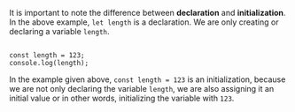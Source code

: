 It is important to note the difference
between **declaration** and **initialization**.
In the above example,
`let length` is a declaration.
We are only creating or declaring
a variable `length`.

<codeblock language="javascript" type="lesson">
<code>
const length = 123;
console.log(length);
</code>
</codeblock>

In the example given above,
`const length = 123`
is an initialization,
because we are not only
declaring the variable `length`,
we are also assigning it an initial value
or in other words,
initializing the variable with `123`.